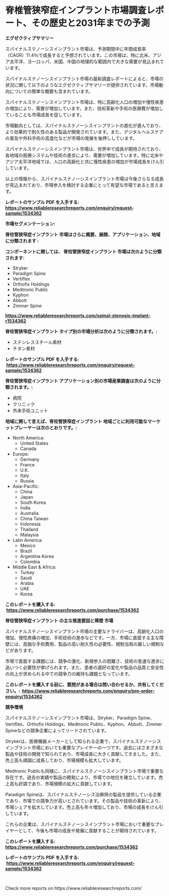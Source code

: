 <p><h1>脊椎管狭窄症インプラント市場調査レポート、その歴史と2031年までの予測</h1></p><p><strong>エグゼクティブサマリー</strong></p>
<p><p>スパイナルステノーシスインプラント市場は、予測期間中に年間成長率（CAGR）11.4％で成長すると予想されています。この市場は、特に北米、アジア太平洋、ヨーロッパ、米国、中国の地理的な範囲内で大きな需要が見込まれています。</p><p>スパイナルステノーシスインプラント市場の最新調査レポートによると、市場の状況に関して以下のようなエグゼクティブサマリーが提供されています。市場動向についての簡単な概要も含まれています。</p><p>スパイナルステノーシスインプラント市場は、特に高齢化人口の増加や慢性疾患の増加により、需要が増加しています。また、技術革新や手術の医療費が増加していることも市場成長を促しています。</p><p>市場動向としては、スパイナルステノーシスインプラントの進化が進んでおり、より効果的で耐久性のある製品が開発されています。また、デジタルヘルスケアの普及や外科手術の高度化などが市場の発展を後押ししています。</p><p>スパイナルステノーシスインプラント市場は、世界中で成長が期待されており、各地域の医療システムや技術の進歩により、需要が増加しています。特に北米やアジア太平洋地域では、人口の高齢化と共に慢性疾患の増加が市場成長をけん引しています。</p><p>以上の情報から、スパイナルステノーシスインプラント市場は今後さらなる成長が見込まれており、市場参入を検討する企業にとって有望な市場であると言えます。</p></p>
<p><strong>レポートのサンプル PDF を入手する: <a href="https://www.reliableresearchreports.com/enquiry/request-sample/1534362">https://www.reliableresearchreports.com/enquiry/request-sample/1534362</a></strong></p>
<p><strong>市場セグメンテーション:</strong></p>
<p><strong> 脊柱管狭窄症インプラント 市場はさらに概要、展開、アプリケーション、地域に分類されます :</strong></p>
<p><strong>コンポーネントに関しては、 脊柱管狭窄症インプラント 市場は次のように分類されます: &nbsp;</strong></p>
<p><ul><li>Stryker</li><li>Paradigm Spine</li><li>Vertiflex</li><li>Orthofix Holdings</li><li>Medtronic Public</li><li>Kyphon</li><li>Abbott</li><li>Zimmer Spine</li></ul></p>
<p><strong><a href="https://www.reliableresearchreports.com/spinal-stenosis-implant-r1534362">https://www.reliableresearchreports.com/spinal-stenosis-implant-r1534362</a></strong></p>
<p><strong> 脊柱管狭窄症インプラント タイプ別の市場分析は次のように分類されます。:</strong></p>
<p><ul><li>ステンレススチール素材</li><li>チタン素材</li></ul></p>
<p><strong>レポートのサンプル PDF を入手する: &nbsp;<a href="https://www.reliableresearchreports.com/enquiry/request-sample/1534362">https://www.reliableresearchreports.com/enquiry/request-sample/1534362</a></strong></p>
<p><strong> 脊柱管狭窄症インプラント アプリケーション別の市場産業調査は次のように分類されます。:</strong></p>
<p><ul><li>病院</li><li>クリニック</li><li>外来手術ユニット</li></ul></p>
<p><strong>地域に関して言えば、脊柱管狭窄症インプラント 地域ごとに利用可能なマーケットプレーヤーは次のとおりです。:</strong></p>
<p><ul>
    <li>
        North America:
        <ul>
            <li>United States</li>
            <li>Canada</li>
        </ul>
    </li>
    <li>
        Europe:
        <ul>
            <li>Germany</li>
            <li>France</li>
            <li>U.K.</li>
            <li>Italy</li>
            <li>Russia</li>
        </ul>
    </li>
    <li>
        Asia-Pacific:
        <ul>
            <li>China</li>
            <li>Japan</li>
            <li>South Korea</li>
            <li>India</li>
            <li>Australia</li>
            <li>China Taiwan</li>
            <li>Indonesia</li>
            <li>Thailand</li>
            <li>Malaysia</li>
        </ul>
    </li>
    <li>
        Latin America:
        <ul>
            <li>Mexico</li>
            <li>Brazil</li>
            <li>Argentina Korea</li>
            <li>Colombia</li>
        </ul>
    </li>
    <li>
        Middle East & Africa:
        <ul>
            <li>Turkey</li>
            <li>Saudi</li>
            <li>Arabia</li>
            <li>UAE</li>
            <li>Korea</li>
        </ul>
    </li>
    </ul></p>
<p><strong>このレポートを購入する: &nbsp;<a href="https://www.reliableresearchreports.com/purchase/1534362">https://www.reliableresearchreports.com/purchase/1534362</a></strong></p>
<p><strong>脊柱管狭窄症インプラント の主な推進要因と障壁 市場</strong></p>
<p><p>スパイナルステノーシスインプラント市場の主要なドライバーは、高齢化人口の増加、慢性疼痛の増加、手術技術の進歩などです。一方、市場に直面する主な障壁には、高価な手術費用、製品の高い耐久性の必要性、規制当局の厳しい規制などがあります。</p><p>市場で直面する課題には、競争の激化、新規参入の困難さ、技術の急速な進歩に追いつく必要性が挙げられます。また、患者の選好の変化や製品の品質と安全性の向上が求められる中での競争力の維持も課題となっています。</p></p>
<p><strong>このレポートを購入する前に、質問がある場合は問い合わせるか、共有してください。:&nbsp; <a href="https://www.reliableresearchreports.com/enquiry/pre-order-enquiry/1534362">https://www.reliableresearchreports.com/enquiry/pre-order-enquiry/1534362</a></strong></p>
<p><strong>競争環境</strong></p>
<p><p>スパイナルステノーシスインプラント市場は、Stryker、Paradigm Spine、Vertiflex、Orthofix Holdings、Medtronic Public、Kyphon、Abbott、Zimmer Spineなどの競争企業によってリードされています。 </p><p>Strykerは、医療機器メーカーとして知られる企業で、スパイナルステノーシスインプラント市場においても重要なプレイヤーの一つです。過去にはさまざまな製品や技術の開発で知られており、市場成長に大きく貢献してきました。また、売上高も順調に成長しており、市場規模も拡大しています。</p><p>Medtronic Publicも同様に、スパイナルステノーシスインプラント市場で重要な存在です。過去の実績や製品の開発により、市場での地位を確立しています。売上高も好調であり、市場規模の拡大に貢献しています。</p><p>Paradigm Spineは、スパイナルステノーシス治療用の製品を提供している企業であり、市場での競争力が高いとされています。その製品や技術の革新により、市場シェアを拡大しています。売上高も年々増加しており、市場の成長をけん引しています。</p><p>これらの企業は、スパイナルステノーシスインプラント市場において重要なプレイヤーとして、今後も市場の成長や発展に貢献することが期待されています。</p></p>
<p><strong>このレポートを購入する: &nbsp; <a href="https://www.reliableresearchreports.com/purchase/1534362">https://www.reliableresearchreports.com/purchase/1534362</a></strong></p>
<p><strong>レポートのサンプル PDF を入手する: &nbsp;<a href="https://www.reliableresearchreports.com/enquiry/request-sample/1534362">https://www.reliableresearchreports.com/enquiry/request-sample/1534362</a></strong><strong></strong></p>
<p>&nbsp;</p>
<p>Check more reports on https://www.reliableresearchreports.com/</p>